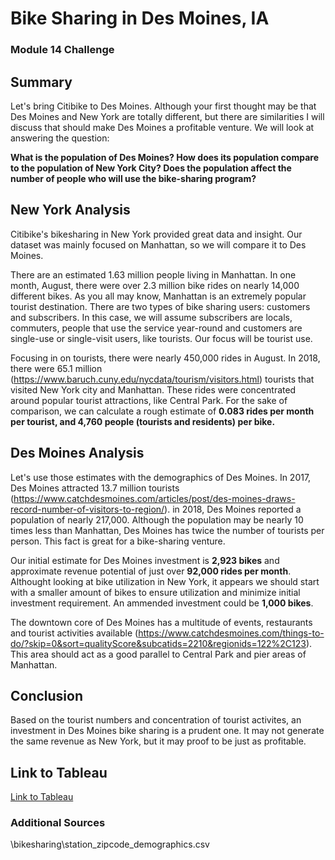 # Bike Sharing in Des Moines, IA
### Module 14 Challenge

## Summary
Let's bring Citibike to Des Moines. Although your first thought may be that Des Moines and New York are totally different, but there are similarities I will discuss that should make Des Moines a profitable venture. We will look at answering the question:

**What is the population of Des Moines? How does its population compare to the population of New York City? Does the population affect the number of people who will use the bike-sharing program?**

## New York Analysis
Citibike's bikesharing in New York provided great data and insight. Our dataset was mainly focused on Manhattan, so we will compare it to Des Moines. 

There are an estimated 1.63 million people living in Manhattan. In one month, August, there were over 2.3 million bike rides on nearly 14,000 different bikes. As you all may know, Manhattan is an extremely popular tourist destination. There are two types of bike sharing users: customers and subscribers. In this case, we will assume subscribers are locals, commuters, people that use the service year-round and customers are single-use or single-visit users, like tourists. Our focus will be tourist use.

Focusing in on tourists, there were nearly 450,000 rides in August. In 2018, there were 65.1 million (https://www.baruch.cuny.edu/nycdata/tourism/visitors.html) tourists that visited New York city and Manhattan. These rides were concentrated around popular tourist attractions, like Central Park. For the sake of comparison, we can calculate a rough estimate of **0.083 rides per month per tourist, and 4,760 people (tourists and residents) per bike.**

## Des Moines Analysis
Let's use those estimates with the demographics of Des Moines. In 2017, Des Moines attracted 13.7 million tourists (https://www.catchdesmoines.com/articles/post/des-moines-draws-record-number-of-visitors-to-region/). in 2018, Des Moines reported a population of nearly 217,000. Although the population may be nearly 10 times less than Manhattan, Des Moines has twice the number of tourists per person. This fact is great for a bike-sharing venture.

Our initial estimate for Des Moines investment is **2,923 bikes** and approximate revenue potential of just over **92,000 rides per month**. Althought looking at bike utilization in New York, it appears we should start with a smaller amount of bikes to ensure utilization and minimize initial investment requirement. An ammended investment could be **1,000 bikes**.

The downtown core of Des Moines has a multitude of events, restaurants and tourist activities available (https://www.catchdesmoines.com/things-to-do/?skip=0&sort=qualityScore&subcatids=2210&regionids=122%2C123). This area should act as a good parallel to Central Park and pier areas of Manhattan.

## Conclusion
Based on the tourist numbers and concentration of tourist activites, an investment in Des Moines bike sharing is a prudent one. It may not generate the same revenue as New York, but it may proof to be just as profitable.

## Link to Tableau
[Link to Tableau](https://public.tableau.com/profile/mattglibota#!/vizhome/Citibike_15873498077220/CitibikeStory)



### Additional Sources
\bikesharing\station_zipcode_demographics.csv
